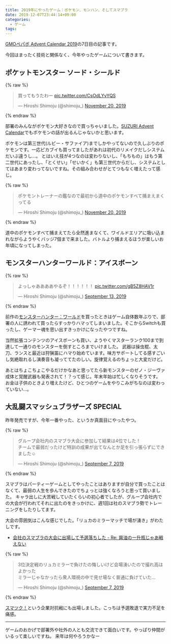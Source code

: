 ```yaml
---
title: 2019年にやったゲーム：ポケモン、モンハン、そしてスマブラ
date: 2019-12-07T23:44:14+09:00
categories:
  - ゲーム
tags:
---
```


[GMOペパボ Advent Calendar 2019](https://qiita.com/advent-calendar/2019/pepabo)の7日目の記事です。

今回はまったく技術と関係なく、今年やったゲームについて書きます。

## ポケットモンスター ソード・シールド

{% raw %}
<blockquote class="twitter-tweet"><p lang="ja" dir="ltr">買ってもうたわー <a href="https://t.co/CsOdLYvYQS">pic.twitter.com/CsOdLYvYQS</a></p>&mdash; Hiroshi Shimoju (@shimoju_) <a href="https://twitter.com/shimoju_/status/1197099339375501312?ref_src=twsrc%5Etfw">November 20, 2019</a></blockquote> <script async src="https://platform.twitter.com/widgets.js" charset="utf-8"></script>
{% endraw %}

部署のみんながポケモン大好きなので買っちゃいました。[SUZURI Advent Calendar](https://adventar.org/calendars/4698)でもポケモンの話が出るんじゃないかと思います。

ポケモンは第三世代(ルビー・サファイア)までしかやってないので久しぶりのポケモンです。一応ピカブイも買ってましたがあれは初代のリメイクだしシステムだいぶ違うし…。
とはいえ技が4つなのは変わりないし、「もちもの」はもう第二世代にあったし、「とくせい」「せいかく」も第三世代からだし、システムとしてはあまり変わってないですね。その組み合わせがとてつもなく増えたって感じ。

{% raw %}
<blockquote class="twitter-tweet"><p lang="ja" dir="ltr">ポケモントレーナーの鑑なので最初から道中のポケモンすべて捕まえまくってる</p>&mdash; Hiroshi Shimoju (@shimoju_) <a href="https://twitter.com/shimoju_/status/1197099615528443904?ref_src=twsrc%5Etfw">November 20, 2019</a></blockquote> <script async src="https://platform.twitter.com/widgets.js" charset="utf-8"></script>
{% endraw %}

道中のポケモンすべて捕まえてたら全然進まなくて、ワイルドエリアに吸い込まれながらようやくバッジ7個まで来ました。バトルより捕まえるほうが楽しいお年頃になってしまった。

## モンスターハンターワールド：アイスボーン

{% raw %}
<blockquote class="twitter-tweet"><p lang="ja" dir="ltr">よっしゃああああやるぞ！！！！！！ <a href="https://t.co/gB5Z8HAV1r">pic.twitter.com/gB5Z8HAV1r</a></p>&mdash; Hiroshi Shimoju (@shimoju_) <a href="https://twitter.com/shimoju_/status/1172469316375257089?ref_src=twsrc%5Etfw">September 13, 2019</a></blockquote> <script async src="https://platform.twitter.com/widgets.js" charset="utf-8"></script>
{% endraw %}

前作の[モンスターハンター：ワールド](http://www.capcom.co.jp/monsterhunter/world/ps4/)を買ったときはゲーム自体数年ぶりで、部署の人に誘われて買ったらすっかりハマってしまいました。そこからSwitchも買ったし、ゲーマー魂を思い出すきっかけになったやつですね。

当然拡張コンテンツのアイスボーンも買い、ようやくマスターランク100まで到達して一通りのモンスターを倒すところまでいけました。
武器は操虫棍、太刀、ランスと最近は狩猟笛にハマり始めています。味方サポートしてる感すごいし気絶取れるし演奏音も凝っててたのしい。旋律覚えるのちょっと大変だけど。

あとはちょこちょこやるだけかなあと思ってたら新モンスターのゼノ・ジーヴァ成体と覚醒武器も発表されて！？って感じ。年末年始は忙しくなりそうです。
お金は子供のときより増えたけど、ひとつのゲームをやりこみがちなのは変わっていない…。

## 大乱闘スマッシュブラザーズ SPECIAL

昨年発売ですが、今年一番やった、というか真面目にやったやつ。

{% raw %}
<blockquote class="twitter-tweet"><p lang="ja" dir="ltr">グループ会社内のスマブラ大会に参加して結果は4位でした！<br>チームで最弱だったけど特訓の成果が出てなんとか足を引っ張らずにできました☺️</p>&mdash; Hiroshi Shimoju (@shimoju_) <a href="https://twitter.com/shimoju_/status/1170360677996695553?ref_src=twsrc%5Etfw">September 7, 2019</a></blockquote> <script async src="https://platform.twitter.com/widgets.js" charset="utf-8"></script>
{% endraw %}

スマブラはパーティーゲームとしてやったことはありますが自分で買ったことはなくて、最弱の人生を歩んできたのでちょっとは強くなろうと思って買いました。
キャラ出しに大苦戦していたくらいの初心者でしたが、グループ会社内での大会が行われてそれに出たのをきっかけに、週1回は社のスマブラ勢でトレーニングをしたりしてます。

大会の雰囲気はこんな感じでした。「リュカのミラーマッチで場が湧き」がわたしです。

- [会社のスマブラの大会に出場して予選落ちした - Re: 醤油の一升瓶じゃあ戦えない](https://uvb-76.hatenablog.com/entry/2019/09/11/094907)

{% raw %}
<blockquote class="twitter-tweet"><p lang="ja" dir="ltr">3位決定戦のリュカミラーで負けたの悔しいけど会場湧いたので撮れ高はよかった<br>ミラーじゃなかったら衆人環視の中で見せ場なく普通に負けていた…</p>&mdash; Hiroshi Shimoju (@shimoju_) <a href="https://twitter.com/shimoju_/status/1170361260078034945?ref_src=twsrc%5Etfw">September 7, 2019</a></blockquote> <script async src="https://platform.twitter.com/widgets.js" charset="utf-8"></script>
{% endraw %}

[スマツク！](https://smatsuku.fun/)という企業対抗戦にも出場しました。こっちは予選敗退で実力不足を痛感。

---

ゲームのおかげで部署外や社外の人とも交流できて面白いです。やっぱり仲間がいるって楽しいですね。
来年は何やろうかなー
